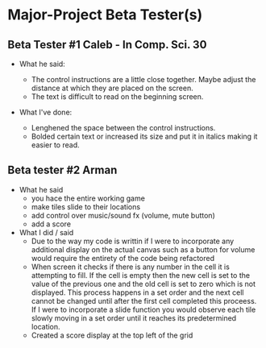 # Major-Project Beta Tester(s)

## Beta Tester #1 Caleb - In Comp. Sci. 30
- What he said:
  - The control instructions are a little close together. Maybe adjust the distance at which they are placed on the screen.
  - The text is difficult to read on the beginning screen.
 
 - What I've done:
   - Lenghened the space between the control instructions.
   - Bolded certain text or increased its size and put it in italics making it easier to read.

## Beta tester #2 Arman
- What he said 
   - you hace the entire working game
   - make tiles slide to their locations
   - add control over music/sound fx (volume, mute button)
   - add a score
- What I did / said
  - Due to the way my code is writtin if I were to incorporate any additional display on the actual canvas such as a button for volume would require the entirety of the code being refactored
  - When screen it checks if there is any number in the cell it is attempting to fill. If the cell is empty then the new cell is set to the value of the previous one and the old cell is set to zero which is not displayed. This process happens in a set order and the next cell cannot be changed until after the first cell completed this proceess. If I were to incorporate a slide function you would observe each tile slowly moving in a set order until it reaches its predetermined location.
  - Created a score display at the top left of the grid